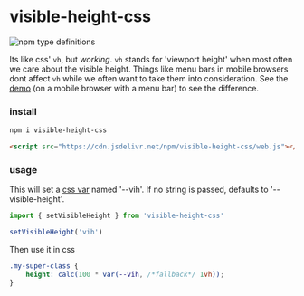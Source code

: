 # visible-height-css

![npm type definitions](https://img.shields.io/npm/types/typescript)

Its like css' `vh`, but _working_. `vh` stands for 'viewport height' when most often we care about the visible height. Things like menu bars in mobile browsers dont affect `vh` while we often want to take them into consideration. See the [demo](https://shilangyu.github.io/visible-height-css) (on a mobile browser with a menu bar) to see the difference.

### install

```sh
npm i visible-height-css
```

```html
<script src="https://cdn.jsdelivr.net/npm/visible-height-css/web.js"></script>
```

### usage

This will set a [css var](https://developer.mozilla.org/en-US/docs/Web/CSS/var) named '--vih'. If no string is passed, defaults to '--visible-height'.

```js
import { setVisibleHeight } from 'visible-height-css'

setVisibleHeight('vih')
```

Then use it in css

```css
.my-super-class {
	height: calc(100 * var(--vih, /*fallback*/ 1vh));
}
```
